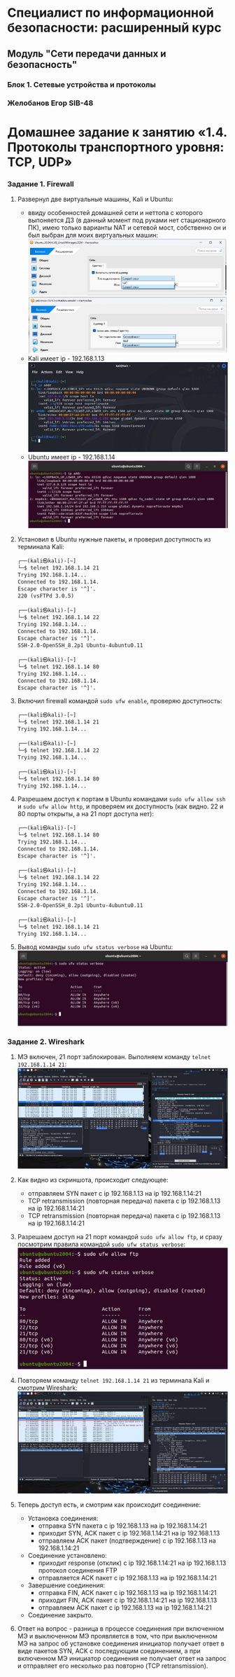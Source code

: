 # Специалист по информационной безопасности: расширенный курс
## Модуль "Сети передачи данных и безопасность"
### Блок 1. Сетевые устройства и протоколы
### Желобанов Егор SIB-48

# Домашнее задание к занятию «1.4. Протоколы транспортного уровня: TCP, UDP»

### Задание 1. Firewall

1. Развернул две виртуальные машины, Kali и Ubuntu:
   * ввиду особенностей домашней сети и неттопа с которого выпоняется ДЗ (в данный момент под руками нет стационарного ПК), имею только варианты NAT и сетевой мост, собственно он и был выбран для моих виртуальных машин:
     ![](assets/lan_vm.jpg)
   * Kali имеет ip - 192.168.1.13
    ![](assets/ip_kali.jpg)
   * Ubuntu имеет ip - 192.168.1.14
    ![](assets/ip_ubuntu.jpg)

2. Установил в Ubuntu нужные пакеты, и проверил доступность из терминала Kali:
   ```shell
   ┌──(kali㉿kali)-[~]
   └─$ telnet 192.168.1.14 21
   Trying 192.168.1.14...
   Connected to 192.168.1.14.
   Escape character is '^]'.
   220 (vsFTPd 3.0.5)

   ┌──(kali㉿kali)-[~]
   └─$ telnet 192.168.1.14 22
   Trying 192.168.1.14...
   Connected to 192.168.1.14.
   Escape character is '^]'.
   SSH-2.0-OpenSSH_8.2p1 Ubuntu-4ubuntu0.11

   ┌──(kali㉿kali)-[~]
   └─$ telnet 192.168.1.14 80
   Trying 192.168.1.14...
   Connected to 192.168.1.14.
   Escape character is '^]'.
   ```
   
3. Включил firewall командой `sudo ufw enable`, проверяю доступность:
   ```shell
   ┌──(kali㉿kali)-[~]
   └─$ telnet 192.168.1.14 21
   Trying 192.168.1.14...
   
   ┌──(kali㉿kali)-[~]
   └─$ telnet 192.168.1.14 22
   Trying 192.168.1.14...

   ┌──(kali㉿kali)-[~]
   └─$ telnet 192.168.1.14 80
   Trying 192.168.1.14...
   ```
   
4. Разрешаем доступ к портам в Ubuntu командами `sudo ufw allow ssh` и `sudo ufw allow http`, и проверяем их доступность (как видно. 22 и 80 порты открыты, а на 21 порт доступа нет):
   ```shell
   ┌──(kali㉿kali)-[~]
   └─$ telnet 192.168.1.14 80
   Trying 192.168.1.14...
   Connected to 192.168.1.14.
   Escape character is '^]'.

   ┌──(kali㉿kali)-[~]
   └─$ telnet 192.168.1.14 22
   Trying 192.168.1.14...
   Connected to 192.168.1.14.
   Escape character is '^]'.
   SSH-2.0-OpenSSH_8.2p1 Ubuntu-4ubuntu0.11

   ┌──(kali㉿kali)-[~]
   └─$ telnet 192.168.1.14 21
   Trying 192.168.1.14...
   ```
   
5. Вывод команды `sudo ufw status verbose` на Ubuntu:
   ![](assets/ufw_ubuntu_status.jpg)

### Задание 2. Wireshark

1. МЭ включен, 21 порт заблокирован. Выполняем команду `telnet 192.168.1.14 21`:
   ![](assets/21_disable.jpg)
2. Как видно из скриншота, происходит следующее:
   * отправляем SYN пакет с ip 192.168.1.13 на ip 192.168.1.14:21
   * TCP retransmission (повторная передача) пакета с ip 192.168.1.13 на ip 192.168.1.14:21
   * TCP retransmission (повторная передача) пакета с ip 192.168.1.13 на ip 192.168.1.14:21

3. Разрешаем доступ на 21 порт командой `sudo ufw allow ftp`, и сразу посмотрим правила командой `sudo ufw status verbose`:
   ![](assets/ufw_ubuntu_status2.jpg)

4. Повторяем команду `telnet 192.168.1.14 21` из терминала Kali и смотрим Wireshark:
   ![](assets/21_enable.jpg)
5. Теперь доступ есть, и смотрим как происходит соединение:
   * Установка соединения:
       * отправка SYN пакета с ip 192.168.1.13 на ip 192.168.1.14:21  
       * приходит SYN, ACK пакет с ip 192.168.1.14:21 на ip 192.168.1.13 
       * отправляем ACK пакет (подтверждение) с ip 192.168.1.13 на 192.168.1.14:21
   * Соединение установлено:
       * приходит response (отклик) с ip 192.168.1.14:21 на ip 192.168.1.13 протокол соединения FTP
       * отправляется ACK пакет с ip 192.168.1.13 на ip 192.168.1.14:21
   * Завершение соединения:
       * отправка FIN, ACK пакет с ip 192.168.1.13 на ip 192.168.1.14:21
       * приходит FIN, ACK пакет с ip 192.168.1.14:21 на ip 192.168.1.13
       * отправляем ACK пакет с ip 192.168.1.13 на ip 192.168.1.14:21 
   * Соединение закрыто.

6. Ответ на вопрос - разница в процессе соединения при включенном МЭ и выключенном МЭ проявляется в том, что при выключенном МЭ на запрос об установке соединения инициатор получает ответ в виде пакетов SYN, ACK с последующим соединением, а при включенном МЭ инициатор соединения не получает ответ на запрос и отправляет его несколько раз повторно (TCP retransmission).